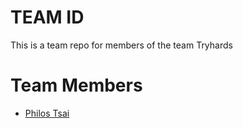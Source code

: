 # TEAM ID
This is a team repo for members of the team Tryhards

# Team Members
* [Philos Tsai](/Philos.md)

